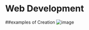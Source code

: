# Web Development
##examples of Creation
![image](https://user-images.githubusercontent.com/37002036/170577239-af4c9d34-889f-4113-9ad0-9ee4cd2c8742.png)
